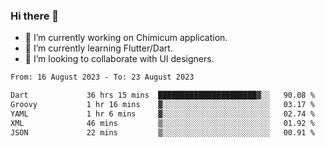 ### Hi there 👋

<!--
**devcat37/devcat37** is a ✨ _special_ ✨ repository because its `README.md` (this file) appears on your GitHub profile.-->


- 🔭 I’m currently working on Chimicum application.
- 🌱 I’m currently learning Flutter/Dart.
- 👯 I’m looking to collaborate with UI designers.
<!-- - 🤔 I’m looking for help with ... -->

<!--START_SECTION:waka-->

```txt
From: 16 August 2023 - To: 23 August 2023

Dart             36 hrs 15 mins  ██████████████████████▓░░   90.08 %
Groovy           1 hr 16 mins    ▓░░░░░░░░░░░░░░░░░░░░░░░░   03.17 %
YAML             1 hr 6 mins     ▓░░░░░░░░░░░░░░░░░░░░░░░░   02.74 %
XML              46 mins         ▒░░░░░░░░░░░░░░░░░░░░░░░░   01.92 %
JSON             22 mins         ▒░░░░░░░░░░░░░░░░░░░░░░░░   00.91 %
```

<!--END_SECTION:waka-->

